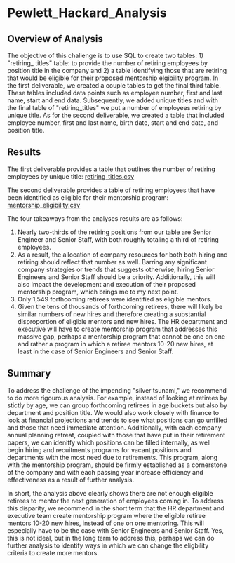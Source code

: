 # Pewlett_Hackard_Analysis

## Overview of Analysis

The objective of this challenge is to use SQL to create two tables: 1) "retiring_ titles" table: to provide the number of retiring employees by position title in the company and 2) a table identifying those that are retiring that would be eligible for their proposed mentorship elgibility program. In the first deliverable, we created a couple tables to get the final third table. These tables included data points such as employee number, first and last name, start and end data. Subsequently, we added unique titles and with the final table of "retiring_titles" we put a number of employees retiring by unique title. As for the second deliverable, we created a table that included employee number, first and last name, birth date, start and end date, and position title.


## Results

The first deliverable provides a table that outlines the number of retiring employees by unique title: [retiring_titles.csv](https://github.com/jzaragoza21/Pewlett_Hackard_Analysis/blob/main/Data/retiring_titles.csv)

The second deliverable provides a table of retiring employees that have been identified as eligible for their mentorship program: [mentorship_eligibility.csv](https://github.com/jzaragoza21/Pewlett_Hackard_Analysis/blob/main/Data/mentorship_eligibility.csv)

The four takeaways from the analyses results are as follows:

1. Nearly two-thirds of the retiring positions from our table are Senior Engineer and Senior Staff, with both roughly totaling a third of retiring employees.
2. As a result, the allocation of company resources for both both hiring and retiring should reflect that number as well. Barring any significant company strategies or trends that suggests otherwise, hiring Senior Engineers and Senior Staff should be a priority. Additionally, this will also impact the development and execution of their proposed mentorship program, which brings me to my next point.
3. Only 1,549 forthcoming retirees were identified as eligible mentors. 
4. Given the tens of thousands of forthcoming retirees, there will likely be similar numbers of new hires and therefore creating a substantial disproportion of eligible mentors and new hires. The HR department and executive will have to create mentorship program that addresses this massive gap, perhaps a mentorship program that cannot be one on one and rather a program in which a retiree mentors 10-20 new hires, at least in the case of Senior Engineers and Senior Staff.


## Summary

To address the challenge of the impending "silver tsunami," we recommend to do more rigourous analysis. For example, instead of looking at retirees by stictly by age, we can group forthcoming retirees in age buckets but also by department and position title. We would also work closely with finance to look at financial projections and trends to see what positions can go unfilled and those that need immediate attention. Additionally, with each company annual planning retreat, coupled with those that have put in their retirement papers, we can idenitfy which positions can be filled internally, as well begin hiring and recuitments programs for vacant positions and departments with the most need due to retirements. This program, along with the mentorship program, should be firmly established as a cornerstone of the company and with each passing year increase efficiency and effectiveness as a result of further analysis.  

In short, the analysis above clearly shows there are not enough eligible retirees to mentor the next generation of employees coming in. To address this disparity, we recommend in the short term that the HR department and executive team create mentorship program where the eligible retiree mentors 10-20 new hires, instead of one on one mentoring. This will especially have to be the case with Senior Engineers and Senior Staff. Yes, this is not ideal, but in the long term to address this, perhaps we can do further analysis to identify ways in which we can change the eligbility criteria to create more mentors.
